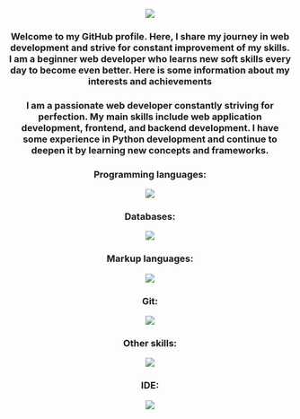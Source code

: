 <p align="center">
  <a href="https://git.io/typing-svg">
    <img src="https://readme-typing-svg.herokuapp.com?font=Fira+Code&pause=1000&color=F7D785&random=false&width=500&lines=%3EHello+everyone!+%F0%9F%91%8B+My+name+is+Vadim.">
  </a>
</p>
<h3 align="center">Welcome to my GitHub profile. Here, I share my journey in web development and strive for constant improvement of my skills. I am a beginner web developer who learns new soft skills every day to become even better. Here is some information about my interests and achievements</h3>

<h3 align="center">I am a passionate web developer constantly striving for perfection. My main skills include web application development, frontend, and backend development. I have some experience in Python development and continue to deepen it by learning new concepts and frameworks.</h3>

<h3 align="center">Programming languages: </h3>
<p align="center">
  <a href="https://skillicons.dev">
    <img src="https://skillicons.dev/icons?i=js,django,flask,py&theme=light" />
  </a>
</p>

<h3 align="center">Databases: </h3>
<p align="center">
  <a href="https://skillicons.dev">
    <img src="https://skillicons.dev/icons?i=mysql,postgres,sqlite&theme=light" />
  </a>
</p>

<h3 align="center">Markup languages: </h3>
<p align="center">
  <a href="https://skillicons.dev">
    <img src="https://skillicons.dev/icons?i=html,css&theme=light" />
  </a>
</p>

<h3 align="center">Git: </h3>
<p align="center">
  <a href="https://skillicons.dev">
    <img src="https://skillicons.dev/icons?i=git,github,githubactions,gitlab&theme=light" />
  </a>
</p>

<h3 align="center">Other skills: </h3>
<p align="center">
  <a href="https://skillicons.dev">
    <img src="https://skillicons.dev/icons?i=figma,docker,discord,bots&theme=light" />
  </a>
</p>

<h3 align="center">IDE: </h3>
<p align="center">
  <a href="https://skillicons.dev">
    <img src="https://skillicons.dev/icons?i=idea,sublime,visualstudio,vscode&theme=light" />
  </a>
</p>
